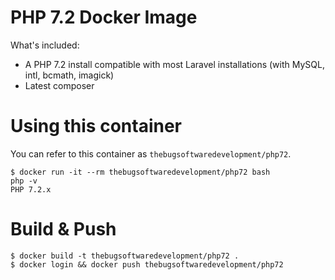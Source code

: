 # PHP 7.2 Docker Image

What's included:
- A PHP 7.2 install compatible with most Laravel installations (with MySQL, intl, bcmath, imagick)
- Latest composer

# Using this container

You can refer to this container as `thebugsoftwaredevelopment/php72`.

```
$ docker run -it --rm thebugsoftwaredevelopment/php72 bash
php -v
PHP 7.2.x
```

# Build & Push

```
$ docker build -t thebugsoftwaredevelopment/php72 .
$ docker login && docker push thebugsoftwaredevelopment/php72
```
